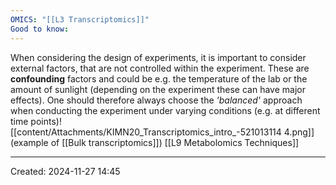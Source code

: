 ```yaml
---
OMICS: "[[L3 Transcriptomics]]"
Good to know:
---
```

When considering the design of experiments, it is important to consider external factors, that are not controlled within the experiment. These are **confounding** factors and could be e.g. the temperature of the lab or the amount of sunlight (depending on the experiment these can have major effects).
One should therefore always choose the *'balanced'* approach when conducting the experiment under varying conditions (e.g. at different time points)![[content/Attachments/KIMN20_Transcriptomics_intro_-521013114 4.png]]
(example of [[Bulk transcriptomics]])
[[L9 Metabolomics Techniques]]


---
Created: 2024-11-27 14:45
